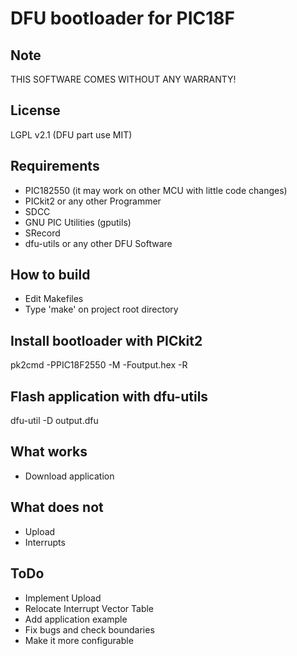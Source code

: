 DFU bootloader for PIC18F
=========================

Note
----
THIS SOFTWARE COMES WITHOUT ANY WARRANTY!

License
-------
LGPL v2.1 (DFU part use MIT)

Requirements
------------
* PIC182550 (it may work on other MCU with little code changes)
* PICkit2 or any other Programmer
* SDCC
* GNU PIC Utilities (gputils)
* SRecord
* dfu-utils or any other DFU Software

How to build
------------
* Edit Makefiles
* Type 'make' on project root directory

Install bootloader with PICkit2
-------------------------------
pk2cmd -PPIC18F2550 -M -Foutput.hex -R

Flash application with dfu-utils
--------------------------------
dfu-util -D output.dfu

What works
----------
* Download application

What does not
-------------
* Upload
* Interrupts

ToDo
----
* Implement Upload
* Relocate Interrupt Vector Table
* Add application example
* Fix bugs and check boundaries
* Make it more configurable
